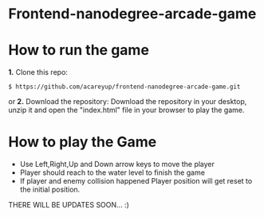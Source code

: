 Frontend-nanodegree-arcade-game
===============================
# How to run the game

  **1.** Clone this repo:

```
$ https://github.com/acareyup/frontend-nanodegree-arcade-game.git
```
or 
**2.** Download the repository:
Download the repository in your desktop, unzip it and open the "index.html" file in your browser to play the game.

# How to play the Game
  - Use Left,Right,Up and Down arrow keys to move the player
  - Player should reach to the water level to finish the game
  - If player and enemy collision happened Player position will get reset to the initial position.

THERE WILL BE UPDATES SOON... :)
